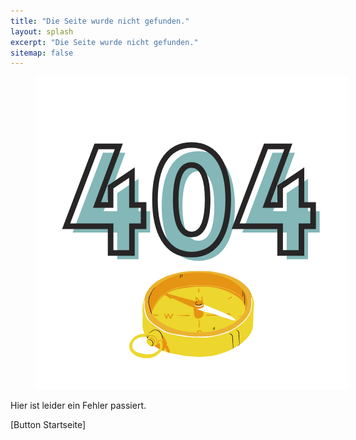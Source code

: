 ```yaml
---
title: "Die Seite wurde nicht gefunden."
layout: splash
excerpt: "Die Seite wurde nicht gefunden."
sitemap: false
---
```


<figure style="width: 500px" class="align-right">
  <img src="https://github.com/mbosselmann/portfolio/blob/master/assets/images/404.png?raw=true" alt="">
  </figure>

Hier ist leider ein Fehler passiert.
 
[Button Startseite]

